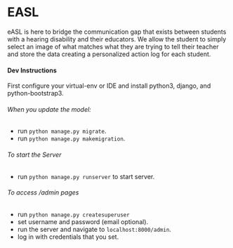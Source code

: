 # EASL
eASL is here to bridge the communication gap that exists between students with
a hearing disability and their educators. We allow the student to simply select
an image of what matches what they are trying to tell their teacher and store
the data creating a personalized action log for each student.


#### Dev Instructions
First configure your virtual-env or IDE and install python3, django, and
python-bootstrap3.

###### When you update the model:
- run `python manage.py migrate`.
- run `python manage.py makemigration`.

###### To start the Server
- run `python manage.py runserver` to start server.

###### To access /admin pages
- run `python manage.py createsuperuser`
- set username and password (email optional).
- run the server and navigate to `localhost:8000/admin`.
- log in with credentials that you set.
